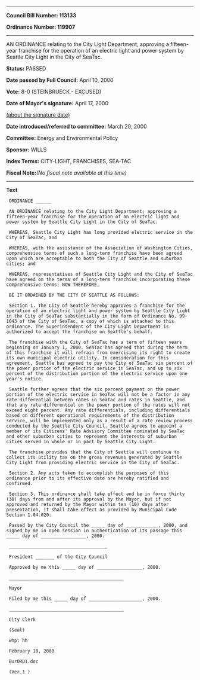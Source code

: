 

********

**Council Bill Number: 113133**
   
**Ordinance Number: 119907**
********

 AN ORDINANCE relating to the City Light Department; approving a fifteen-year franchise for the operation of an electric light and power system by Seattle City Light in the City of SeaTac.

**Status:** PASSED
   
**Date passed by Full Council:** April 10, 2000
   
**Vote:** 8-0 (STEINBRUECK - EXCUSED)
   
**Date of Mayor's signature:** April 17, 2000
   
[(about the signature date)](/~public/approvaldate.htm)
   
   
   
**Date introduced/referred to committee:** March 20, 2000
   
**Committee:** Energy and Environmental Policy
   
**Sponsor:** WILLS
   
   
**Index Terms:** CITY-LIGHT, FRANCHISES, SEA-TAC

**Fiscal Note:**_(No fiscal note available at this time)_

********

**Text**
   
```
 ORDINANCE ______

 AN ORDINANCE relating to the City Light Department; approving a fifteen-year franchise for the operation of an electric light and power system by Seattle City Light in the City of SeaTac.

 WHEREAS, Seattle City Light has long provided electric service in the City of SeaTac; and

 WHEREAS, with the assistance of the Association of Washington Cities, comprehensive terms of such a long-term franchise have been agreed upon which are acceptable to both the City of Seattle and suburban cities; and

 WHEREAS, representatives of Seattle City Light and the City of SeaTac have agreed on the terms of a long-term franchise incorporating these comprehensive terms; NOW THEREFORE,

 BE IT ORDAINED BY THE CITY OF SEATTLE AS FOLLOWS:

 Section 1. The City of Seattle hereby approves a franchise for the operation of an electric light and power system by Seattle City Light in the City of SeaTac substantially in the form of Ordinance No. 99-1043 of the City of SeaTac, a copy of which is attached to this ordinance. The Superintendent of the City Light Department is authorized to accept the franchise on Seattle's behalf.

 The franchise with the City of SeaTac has a term of fifteen years beginning on January 1, 2000. SeaTac has agreed that during the term of this franchise it will refrain from exercising its right to create its own municipal electric utility. In consideration for this agreement, Seattle has agreed to pay the City of SeaTac six percent of the power portion of the electric service in SeaTac, and up to six percent of the distribution portion of the electric service upon one year's notice.

 Seattle further agrees that the six percent payment on the power portion of the electric service in SeaTac will not be a factor in any rate differential between rates in SeaTac and rates in Seattle, and that any rate differential on the power portion of the rates will not exceed eight percent. Any rate differentials, including differentials based on different operational requirements of the distribution service, will be implemented only as a result of a rate review process conducted by the Seattle City Council. Seattle agrees to appoint a member of its Citizens' Rate Advisory Committee nominated by SeaTac and other suburban cities to represent the interests of suburban cities served in whole or in part by Seattle City Light.

 The franchise provides that the City of Seattle will continue to collect its utility tax on the gross revenues generated by Seattle City Light from providing electric service in the City of SeaTac.

 Section 2. Any acts taken to accomplish the purposes of this ordinance prior to its effective date are hereby ratified and confirmed.

 Section 3. This ordinance shall take effect and be in force thirty (30) days from and after its approval by the Mayor, but if not approved and returned by the Mayor within ten (10) days after presentation, it shall take effect as provided by Municipal Code Section 1.04.020.

 Passed by the City Council the _____ day of ____________, 2000, and signed by me in open session in authentication of its passage this _____ day of _________________, 2000.

 _____________________________________

 President _______ of the City Council

 Approved by me this _____ day of _________________, 2000.

 ___________________________________________

 Mayor

 Filed by me this _____ day of ____________________, 2000.

 ___________________________________________

 City Clerk

 (Seal)

 whp: hh

 February 18, 2000

 BurORD1.doc

 (Ver.1 )

```
